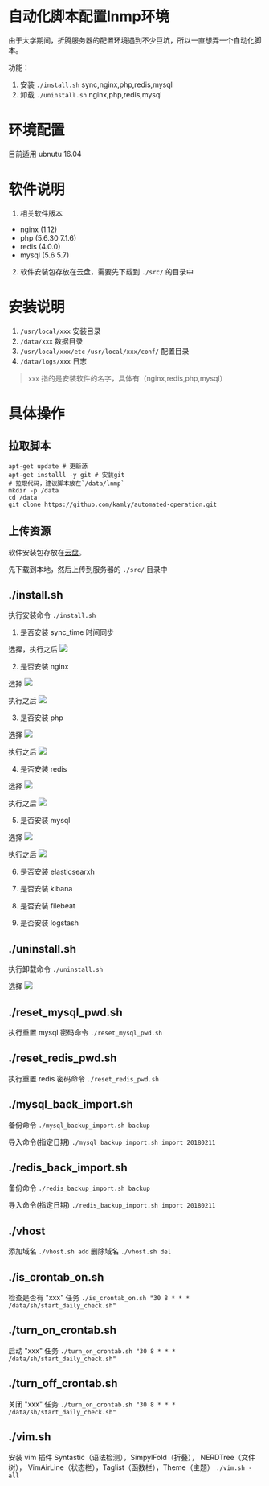 # 自动化脚本配置lnmp环境

由于大学期间，折腾服务器的配置环境遇到不少巨坑，所以一直想弄一个自动化脚本。

功能：
1. 安装 `./install.sh`   sync,nginx,php,redis,mysql 
2. 卸载 `./uninstall.sh`  nginx,php,redis,mysql

# 环境配置

目前适用
ubnutu 16.04 

# 软件说明

1. 相关软件版本
 - nginx (1.12)
 - php (5.6.30 7.1.6)
 - redis (4.0.0)
 - mysql (5.6 5.7)
2. 软件安装包存放在云盘，需要先下载到 `./src/` 的目录中


# 安装说明


1.  `/usr/local/xxx` 安装目录
2.  `/data/xxx` 数据目录
3.  `/usr/local/xxx/etc` `/usr/local/xxx/conf/` 配置目录
4.  `/data/logs/xxx` 日志

> `xxx` 指的是安装软件的名字，具体有（nginx,redis,php,mysql）

# 具体操作

## 拉取脚本

```shell
apt-get update # 更新源
apt-get installl -y git # 安装git
# 拉取代码，建议脚本放在`/data/lnmp`
mkdir -p /data
cd /data
git clone https://github.com/kamly/automated-operation.git
```

## 上传资源

软件安装包存放在[云盘](https://pan.baidu.com/s/1jJYgAN0)。

先下载到本地，然后上传到服务器的 `./src/` 目录中

## ./install.sh

执行安装命令 `./install.sh`

1. 是否安装 sync_time 时间同步

选择，执行之后
![](http://ww1.sinaimg.cn/large/8c2e9604gy1fob9txkgqrj21w41iykde.jpg )

2. 是否安装 nginx 

选择
![](http://ww1.sinaimg.cn/large/8c2e9604gy1fob9tx37xmj21w0118gzl.jpg)

执行之后
![](http://ww1.sinaimg.cn/large/8c2e9604gy1fob9tvnci1j21rc0e6wjr.jpg)

3. 是否安装 php

选择
![](http://ww1.sinaimg.cn/large/8c2e9604gy1fob9txsmuwj21qw0omwo8.jpg)

执行之后
![](http://ww1.sinaimg.cn/large/8c2e9604gy1fob9tvopaaj21rg0hon4j.jpg)

4. 是否安装 redis

选择
![](http://ww1.sinaimg.cn/large/8c2e9604gy1fob9tw2xatj21ri0iy0zm.jpg)

执行之后
![](http://ww1.sinaimg.cn/large/8c2e9604gy1fob9tvnkj8j21ro0h6n0o.jpg)

5. 是否安装 mysql

选择
![](http://ww1.sinaimg.cn/large/8c2e9604gy1fob9twvj6pj21rk0tsajf.jpg)

执行之后
![](http://ww1.sinaimg.cn/large/8c2e9604gy1fob9txsejij21re14e4cg.jpg)

6. 是否安装 elasticsearxh

7. 是否安装 kibana

8. 是否安装 filebeat

9. 是否安装 logstash


## ./uninstall.sh

执行卸载命令 `./uninstall.sh`

选择
![](http://ww1.sinaimg.cn/large/8c2e9604gy1foba8kkyl9j21rg0ycahh.jpg)


## ./reset_mysql_pwd.sh

执行重置 mysql 密码命令 `./reset_mysql_pwd.sh`

## ./reset_redis_pwd.sh

执行重置 redis 密码命令 `./reset_redis_pwd.sh`

## ./mysql_back_import.sh

备份命令 `./mysql_backup_import.sh backup` 

导入命令(指定日期) `./mysql_backup_import.sh import 20180211`

## ./redis_back_import.sh

备份命令 `./redis_backup_import.sh backup`  

导入命令(指定日期) `./redis_backup_import.sh import 20180211`


## ./vhost 

添加域名 `./vhost.sh add` 
删除域名 `./vhost.sh del`

## ./is_crontab_on.sh

检查是否有 "xxx"  任务 `./is_crontab_on.sh "30 8 * * * /data/sh/start_daily_check.sh"`

## ./turn_on_crontab.sh 

启动 "xxx" 任务 `./turn_on_crontab.sh "30 8 * * * /data/sh/start_daily_check.sh"` 

## ./turn_off_crontab.sh 

关闭 "xxx" 任务 `./turn_on_crontab.sh "30 8 * * * /data/sh/start_daily_check.sh"` 


## ./vim.sh

安装 vim 插件 Syntastic（语法检测），SimpylFold（折叠）， NERDTree（文件树）， VimAirLine（状态栏），Taglist（函数栏），Theme（主题） `./vim.sh -all`



